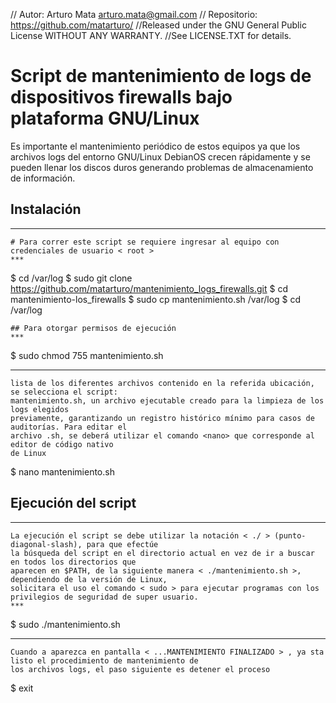 // Autor: Arturo Mata <arturo.mata@gmail.com>
// Repositorio: https://github.com/matarturo/
//Released under the GNU General Public License WITHOUT ANY WARRANTY.
//See LICENSE.TXT for details.
# Script de mantenimiento de logs de dispositivos firewalls bajo plataforma GNU/Linux
Es importante el mantenimiento periódico de estos equipos ya que los archivos logs del entorno GNU/Linux DebianOS 
crecen rápidamente y se pueden llenar los discos duros generando problemas de almacenamiento de información.

## Instalación
***
```
# Para correr este script se requiere ingresar al equipo con credenciales de usuario < root >
***
```
$ cd /var/log
$ sudo git clone https://github.com/matarturo/mantenimiento_logs_firewalls.git
$ cd mantenimiento-los_firewalls
$ sudo cp mantenimiento.sh /var/log
$ cd /var/log
```
## Para otorgar permisos de ejecución
***
```
$ sudo chmod 755 mantenimiento.sh
***
```Aun en el directorio < var/log > se escribe la siguiente línea de código < ls -l > y se despliega la 
lista de los diferentes archivos contenido en la referida ubicación, se selecciona el script: 
mantenimiento.sh, un archivo ejecutable creado para la limpieza de los logs elegidos 
previamente, garantizando un registro histórico mínimo para casos de auditorías. Para editar el 
archivo .sh, se deberá utilizar el comando <nano> que corresponde al editor de código nativo 
de Linux
```
$ nano mantenimiento.sh  

## Ejecución del script
***
```
La ejecución el script se debe utilizar la notación < ./ > (punto-diagonal-slash), para que efectúe 
la búsqueda del script en el directorio actual en vez de ir a buscar en todos los directorios que 
aparecen en $PATH, de la siguiente manera < ./mantenimiento.sh >, dependiendo de la versión de Linux, 
solicitara el uso el comando < sudo > para ejecutar programas con los privilegios de seguridad de super usuario.
***
```
$ sudo ./mantenimiento.sh 
***
```
Cuando a aparezca en pantalla < ...MANTENIMIENTO FINALIZADO > , ya sta listo el procedimiento de mantenimiento de
los archivos logs, el paso siguiente es detener el proceso
```
$ exit
  
